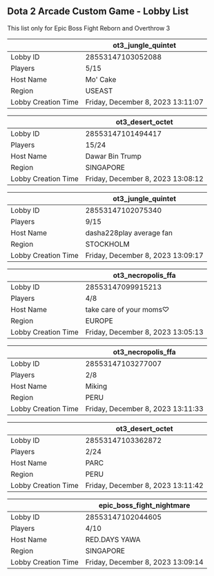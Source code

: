 ## Dota 2 Arcade Custom Game - Lobby List

This list only for Epic Boss Fight Reborn and Overthrow 3

|  | ot3_jungle_quintet |
| ------ | ------ |
| Lobby ID | 28553147103052088 |
| Players | 5/15 |
| Host Name | Mo' Cake |
| Region | USEAST |
| Lobby Creation Time | Friday, December 8, 2023 13:11:07 |


|  | ot3_desert_octet |
| ------ | ------ |
| Lobby ID | 28553147101494417 |
| Players | 15/24 |
| Host Name | Dawar Bin Trump |
| Region | SINGAPORE |
| Lobby Creation Time | Friday, December 8, 2023 13:08:12 |


|  | ot3_jungle_quintet |
| ------ | ------ |
| Lobby ID | 28553147102075340 |
| Players | 9/15 |
| Host Name | dasha228play average fan |
| Region | STOCKHOLM |
| Lobby Creation Time | Friday, December 8, 2023 13:09:17 |


|  | ot3_necropolis_ffa |
| ------ | ------ |
| Lobby ID | 28553147099915213 |
| Players | 4/8 |
| Host Name | take care of your moms♡ |
| Region | EUROPE |
| Lobby Creation Time | Friday, December 8, 2023 13:05:13 |


|  | ot3_necropolis_ffa |
| ------ | ------ |
| Lobby ID | 28553147103277007 |
| Players | 2/8 |
| Host Name | Miking |
| Region | PERU |
| Lobby Creation Time | Friday, December 8, 2023 13:11:33 |


|  | ot3_desert_octet |
| ------ | ------ |
| Lobby ID | 28553147103362872 |
| Players | 2/24 |
| Host Name | PARC |
| Region | PERU |
| Lobby Creation Time | Friday, December 8, 2023 13:11:42 |


|  | epic_boss_fight_nightmare |
| ------ | ------ |
| Lobby ID | 28553147102044605 |
| Players | 4/10 |
| Host Name | RED.DAYS YAWA |
| Region | SINGAPORE |
| Lobby Creation Time | Friday, December 8, 2023 13:09:14 |



